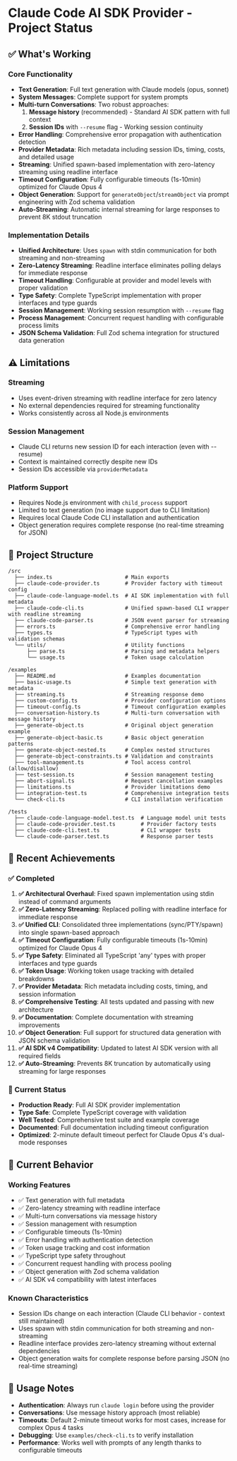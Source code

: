 # Claude Code AI SDK Provider - Project Status

## ✅ What's Working

### Core Functionality
- **Text Generation**: Full text generation with Claude models (opus, sonnet)
- **System Messages**: Complete support for system prompts
- **Multi-turn Conversations**: Two robust approaches:
  1. **Message history** (recommended) - Standard AI SDK pattern with full context
  2. **Session IDs** with `--resume` flag - Working session continuity
- **Error Handling**: Comprehensive error propagation with authentication detection
- **Provider Metadata**: Rich metadata including session IDs, timing, costs, and detailed usage
- **Streaming**: Unified spawn-based implementation with zero-latency streaming using readline interface
- **Timeout Configuration**: Fully configurable timeouts (1s-10min) optimized for Claude Opus 4
- **Object Generation**: Support for `generateObject`/`streamObject` via prompt engineering with Zod schema validation
- **Auto-Streaming**: Automatic internal streaming for large responses to prevent 8K stdout truncation

### Implementation Details
- **Unified Architecture**: Uses `spawn` with stdin communication for both streaming and non-streaming
- **Zero-Latency Streaming**: Readline interface eliminates polling delays for immediate response
- **Timeout Handling**: Configurable at provider and model levels with proper validation
- **Type Safety**: Complete TypeScript implementation with proper interfaces and type guards
- **Session Management**: Working session resumption with `--resume` flag
- **Process Management**: Concurrent request handling with configurable process limits
- **JSON Schema Validation**: Full Zod schema integration for structured data generation

## ⚠️ Limitations

### Streaming
- Uses event-driven streaming with readline interface for zero latency
- No external dependencies required for streaming functionality
- Works consistently across all Node.js environments

### Session Management
- Claude CLI returns new session ID for each interaction (even with --resume)
- Context is maintained correctly despite new IDs
- Session IDs accessible via `providerMetadata`

### Platform Support
- Requires Node.js environment with `child_process` support
- Limited to text generation (no image support due to CLI limitation)
- Requires local Claude Code CLI installation and authentication
- Object generation requires complete response (no real-time streaming for JSON)

## 📁 Project Structure

```
/src
  ├── index.ts                       # Main exports
  ├── claude-code-provider.ts        # Provider factory with timeout config
  ├── claude-code-language-model.ts  # AI SDK implementation with full metadata
  ├── claude-code-cli.ts             # Unified spawn-based CLI wrapper with readline streaming
  ├── claude-code-parser.ts          # JSON event parser for streaming
  ├── errors.ts                      # Comprehensive error handling
  ├── types.ts                       # TypeScript types with validation schemas
  └── utils/                         # Utility functions
      ├── parse.ts                   # Parsing and metadata helpers
      └── usage.ts                   # Token usage calculation

/examples
  ├── README.md                      # Examples documentation
  ├── basic-usage.ts                 # Simple text generation with metadata
  ├── streaming.ts                   # Streaming response demo
  ├── custom-config.ts               # Provider configuration options
  ├── timeout-config.ts              # Timeout configuration examples
  ├── conversation-history.ts        # Multi-turn conversation with message history
  ├── generate-object.ts             # Original object generation example
  ├── generate-object-basic.ts       # Basic object generation patterns
  ├── generate-object-nested.ts      # Complex nested structures
  ├── generate-object-constraints.ts # Validation and constraints
  ├── tool-management.ts             # Tool access control (allow/disallow)
  ├── test-session.ts                # Session management testing
  ├── abort-signal.ts                # Request cancellation examples
  ├── limitations.ts                 # Provider limitations demo
  ├── integration-test.ts            # Comprehensive integration tests
  └── check-cli.ts                   # CLI installation verification

/tests
  ├── claude-code-language-model.test.ts  # Language model unit tests
  ├── claude-code-provider.test.ts        # Provider factory tests
  ├── claude-code-cli.test.ts             # CLI wrapper tests
  └── claude-code-parser.test.ts          # Response parser tests
```

## 🚀 Recent Achievements

### ✅ Completed
1. **✅ Architectural Overhaul**: Fixed spawn implementation using stdin instead of command arguments
2. **✅ Zero-Latency Streaming**: Replaced polling with readline interface for immediate response
3. **✅ Unified CLI**: Consolidated three implementations (sync/PTY/spawn) into single spawn-based approach
4. **✅ Timeout Configuration**: Fully configurable timeouts (1s-10min) optimized for Claude Opus 4
5. **✅ Type Safety**: Eliminated all TypeScript 'any' types with proper interfaces and type guards
6. **✅ Token Usage**: Working token usage tracking with detailed breakdowns
7. **✅ Provider Metadata**: Rich metadata including costs, timing, and session information
8. **✅ Comprehensive Testing**: All tests updated and passing with new architecture
9. **✅ Documentation**: Complete documentation with streaming improvements
10. **✅ Object Generation**: Full support for structured data generation with JSON schema validation
11. **✅ AI SDK v4 Compatibility**: Updated to latest AI SDK version with all required fields
12. **✅ Auto-Streaming**: Prevents 8K truncation by automatically using streaming for large responses

### 🎯 Current Status
- **Production Ready**: Full AI SDK provider implementation
- **Type Safe**: Complete TypeScript coverage with validation
- **Well Tested**: Comprehensive test suite and example coverage
- **Documented**: Full documentation including timeout configuration
- **Optimized**: 2-minute default timeout perfect for Claude Opus 4's dual-mode responses

## 🔧 Current Behavior

### Working Features
- ✅ Text generation with full metadata
- ✅ Zero-latency streaming with readline interface
- ✅ Multi-turn conversations via message history
- ✅ Session management with resumption
- ✅ Configurable timeouts (1s-10min)
- ✅ Error handling with authentication detection
- ✅ Token usage tracking and cost information
- ✅ TypeScript type safety throughout
- ✅ Concurrent request handling with process pooling
- ✅ Object generation with Zod schema validation
- ✅ AI SDK v4 compatibility with latest interfaces

### Known Characteristics
- Session IDs change on each interaction (Claude CLI behavior - context still maintained)
- Uses spawn with stdin communication for both streaming and non-streaming
- Readline interface provides zero-latency streaming without external dependencies
- Object generation waits for complete response before parsing JSON (no real-time streaming)

## 📝 Usage Notes

- **Authentication**: Always run `claude login` before using the provider
- **Conversations**: Use message history approach (most reliable)
- **Timeouts**: Default 2-minute timeout works for most cases, increase for complex Opus 4 tasks
- **Debugging**: Use `examples/check-cli.ts` to verify installation
- **Performance**: Works well with prompts of any length thanks to configurable timeouts